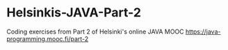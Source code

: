 # Helsinkis-JAVA-Part-2
Coding exercises from Part 2 of Helsinki's online JAVA MOOC https://java-programming.mooc.fi/part-2
